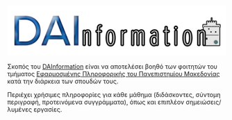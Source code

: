 ![DAInformation](assets/logo.webp)

Σκοπός του [DAInformation](https://dainformation.github.io) είναι να αποτελέσει βοηθό των φοιτητών του τμήματος [Εφαρμοσμένης Πληροφορικής του Πανεπιστημίου Μακεδονίας](https://www.uom.gr/dai) κατά την διάρκεια των σπουδών τους.

Περιέχει χρήσιμες πληροφορίες για κάθε μάθημα (διδάσκοντες, σύντομη περιγραφή, προτεινόμενα συγγράμματα), όπως και επιπλέον σημειώσεις/λυμένες εργασίες.
